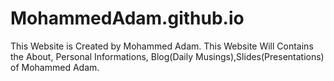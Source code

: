 # MohammedAdam.github.io
This Website is Created by Mohammed Adam.  This Website Will Contains the About, Personal Informations, Blog(Daily Musings),Slides(Presentations) of Mohammed Adam.

